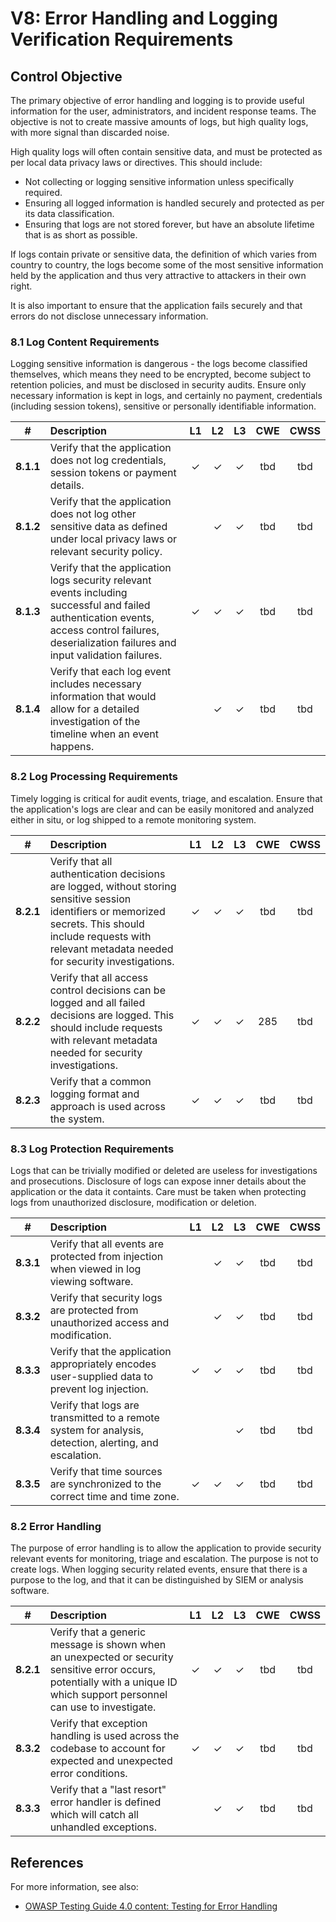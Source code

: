 # V8: Error Handling and Logging Verification Requirements

## Control Objective

The primary objective of error handling and logging is to provide useful information for the user, administrators, and incident response teams. The objective is not to create massive amounts of logs, but high quality logs, with more signal than discarded noise.

High quality logs will often contain sensitive data, and must be protected as per local data privacy laws or directives. This should include:

* Not collecting or logging sensitive information unless specifically required.
* Ensuring all logged information is handled securely and protected as per its data classification.
* Ensuring that logs are not stored forever, but have an absolute lifetime that is as short as possible.

If logs contain private or sensitive data, the definition of which varies from country to country, the logs become some of the most sensitive information held by the application and thus very attractive to attackers in their own right.

It is also important to ensure that the application fails securely and that errors do not disclose unnecessary information.

### 8.1 Log Content Requirements

Logging sensitive information is dangerous - the logs become classified themselves, which means they need to be encrypted, become subject to retention policies, and must be disclosed in security audits. Ensure only necessary information is kept in logs, and certainly no payment, credentials (including session tokens), sensitive or personally identifiable information.

| # | Description | L1 | L2 | L3 | CWE | CWSS |
| :---: | :--- | :---: | :---:| :---: | :---: | :---: |
| **8.1.1** | Verify that the application does not log credentials, session tokens or payment details. | ✓ | ✓ | ✓ | tbd | tbd |
| **8.1.2** | Verify that the application does not log other sensitive data as defined under local privacy laws or relevant security policy. |  | ✓ | ✓ | tbd | tbd |
| **8.1.3** | Verify that the application logs security relevant events including successful and failed authentication events, access control failures, deserialization failures and input validation failures. | ✓ | ✓ | ✓ | tbd | tbd |
| **8.1.4** | Verify that each log event includes necessary information that would allow for a detailed investigation of the timeline when an event happens. |  | ✓ | ✓ | tbd | tbd |

### 8.2 Log Processing Requirements

Timely logging is critical for audit events, triage, and escalation. Ensure that the application's logs are clear and can be easily monitored and analyzed either in situ, or log shipped to a remote monitoring system. 

| # | Description | L1 | L2 | L3 | CWE | CWSS |
| :---: | :--- | :---: | :---:| :---: | :---: | :---: |
| **8.2.1** | Verify that all authentication decisions are logged, without storing sensitive session identifiers or memorized secrets. This should include requests with relevant metadata needed for security investigations.  | ✓ | ✓ | ✓ | tbd | tbd |
| **8.2.2** | Verify that all access control decisions can be logged and all failed decisions are logged. This should include requests with relevant metadata needed for security investigations. | ✓ | ✓ | ✓ | 285 | tbd |
| **8.2.3** | Verify that a common logging format and approach is used across the system.  | ✓ | ✓ | ✓ | tbd | tbd |

### 8.3 Log Protection Requirements

Logs that can be trivially modified or deleted are useless for investigations and prosecutions. Disclosure of logs can expose inner details about the application or the data it containts. Care must be taken when protecting logs from unauthorized disclosure, modification or deletion.

| # | Description | L1 | L2 | L3 | CWE | CWSS |
| :---: | :--- | :---: | :---:| :---: | :---: | :---: |
| **8.3.1** | Verify that all events are protected from injection when viewed in log viewing software. |  | ✓ | ✓ | tbd | tbd |
| **8.3.2** | Verify that security logs are protected from unauthorized access and modification. |  | ✓ | ✓ | tbd | tbd |
| **8.3.3** | Verify that the application appropriately encodes user-supplied data to prevent log injection. | ✓ | ✓ | ✓ | tbd | tbd |
| **8.3.4** | Verify that logs are transmitted to a remote system for analysis, detection, alerting, and escalation. |  |  | ✓ | tbd | tbd |
| **8.3.5** | Verify that time sources are synchronized to the correct time and time zone. | ✓ | ✓ | ✓ | tbd | tbd |

### 8.2 Error Handling

The purpose of error handling is to allow the application to provide security relevant events for monitoring, triage and escalation. The purpose is not to create logs. When logging security related events, ensure that there is a purpose to the log, and that it can be distinguished by SIEM or analysis software.  

| # | Description | L1 | L2 | L3 | CWE | CWSS |
| :---: | :--- | :---: | :---:| :---: | :---: | :---: |
| **8.2.1** | Verify that a generic message is shown when an unexpected or security sensitive error occurs, potentially with a unique ID which support personnel can use to investigate.  | ✓ | ✓ | ✓ | tbd | tbd |
| **8.3.2** | Verify that exception handling is used across the codebase to account for expected and unexpected error conditions.  | ✓ | ✓ | ✓ | tbd | tbd |
| **8.3.3** | Verify that a "last resort" error handler is defined which will catch all unhandled exceptions.  | | ✓ | ✓ | tbd | tbd |

## References

For more information, see also:

* [OWASP Testing Guide 4.0 content: Testing for Error Handling](https://www.owasp.org/index.php/Testing_for_Error_Handling)
